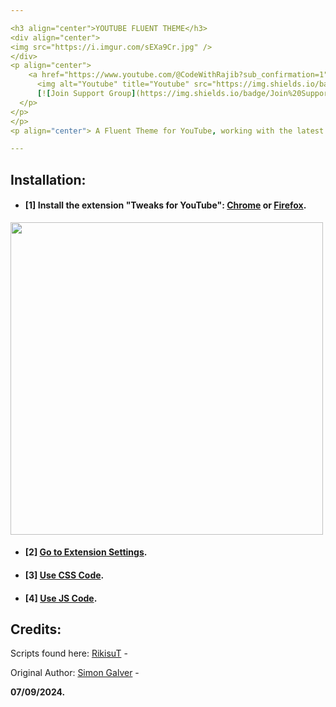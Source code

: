 ```yaml
---

<h3 align="center">YOUTUBE FLUENT THEME</h3>
<div align="center">
<img src="https://i.imgur.com/sEXa9Cr.jpg" />
</div>
<p align="center">
    <a href="https://www.youtube.com/@CodeWithRajib?sub_confirmation=1">
      <img alt="Youtube" title="Youtube" src="https://img.shields.io/badge/-YouTube-red?style=for-the-badge&logo=youtube&logoColor=white"/></a>
      [![Join Support Group](https://img.shields.io/badge/Join%20Support%20Group-Click%20Here-blue?style=flat&logo=telegram&labelColor=white&link=https://t.me/Bisal_Files_Talk)](https://t.me/Bisal_Files_Talk)
  </p>
</p>
</p>
<p align="center"> A Fluent Theme for YouTube, working with the latest Youtube ver.</p>

---
```


## Installation:
 
- #### [1] **Install the extension "Tweaks for YouTube": [Chrome](https://chrome.google.com/webstore/detail/tweaks-for-youtube/ogkoifddpkoabehfemkolflcjhklmkge "Tweaks for YouTube - Chrome Web Store") or [Firefox](https://addons.mozilla.org/en-US/firefox/addon/tweaks-for-youtube/ "Tweaks for YouTube - Firefox").**
<img width="500px" src="https://i.imgur.com/kYF2ESb.png"></a>


- #### [2] **[Go to Extension Settings](chrome-extension://ogkoifddpkoabehfemkolflcjhklmkge/options.html "Go to Extension Settings").**


- #### [3] **[Use CSS Code](https://github.com/RajibKumar7/YouTubeFluent/blob/main/theme/style.css "Use CSS Code").**

- #### [4] **[Use JS Code](https://github.com/RajibKumar7/YouTubeFluent/blob/main/theme/script.js "Use JS Code").**


## Credits:

Scripts found here:
[RikisuT](https://github.com/RikisuT/Youtube-Fluent-Theme "RikisuT") -

Original Author:
[Simon Galver](https://userstyles.org/users/854680 "Simon Galver") - 


**07/09/2024.**
